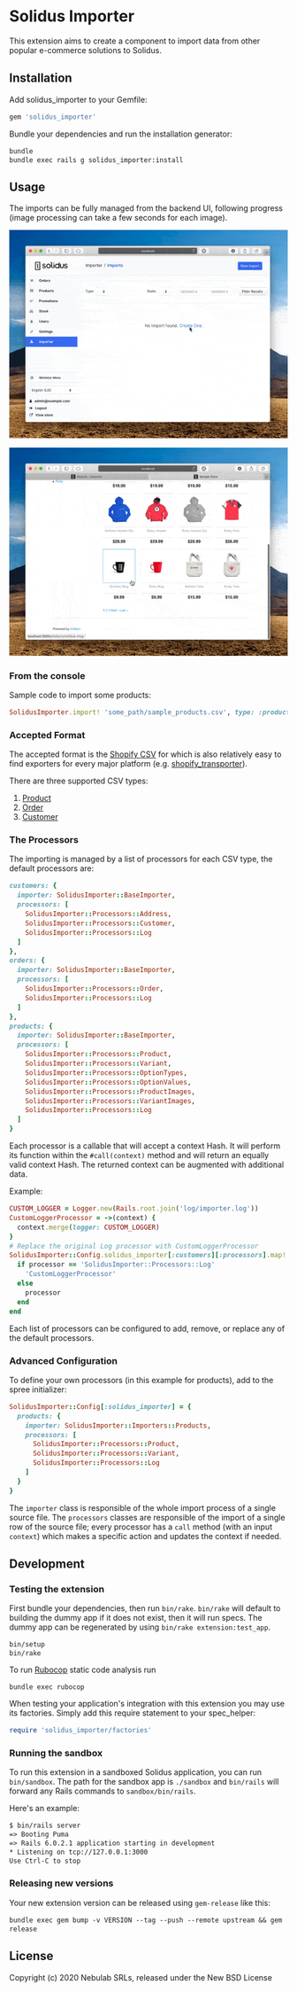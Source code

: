 # Solidus Importer

This extension aims to create a component to import data from other popular
e-commerce solutions to Solidus.

## Installation

Add solidus_importer to your Gemfile:

```ruby
gem 'solidus_importer'
```

Bundle your dependencies and run the installation generator:

```shell
bundle
bundle exec rails g solidus_importer:install
```

## Usage

The imports can be fully managed from the backend UI, following progress (image processing can take a few seconds for each image).

![Import products CSV from the backend](.readme/import-products-1.gif)

![Look at the newly imported products](.readme/import-products-2.gif)

### From the console

Sample code to import some products:

```ruby
SolidusImporter.import! 'some_path/sample_products.csv', type: :products
```

### Accepted Format

The accepted format is the [Shopify CSV](https://help.shopify.com/en/manual/products/import-export/using-csv) for which is also relatively easy to find exporters for every major platform (e.g. [shopify_transporter](https://github.com/Shopify/shopify_transporter)).

There are three supported CSV types:

1. [Product](https://help.shopify.com/en/manual/migrating-to-shopify/transporter-app/csv-products)
2. [Order](https://help.shopify.com/en/manual/migrating-to-shopify/transporter-app/csv-orders)
3. [Customer](https://help.shopify.com/en/manual/migrating-to-shopify/transporter-app/csv-customers)

### The Processors

The importing is managed by a list of processors for each CSV type, the default processors are:

```rb
customers: {
  importer: SolidusImporter::BaseImporter,
  processors: [
    SolidusImporter::Processors::Address,
    SolidusImporter::Processors::Customer,
    SolidusImporter::Processors::Log
  ]
},
orders: {
  importer: SolidusImporter::BaseImporter,
  processors: [
    SolidusImporter::Processors::Order,
    SolidusImporter::Processors::Log
  ]
},
products: {
  importer: SolidusImporter::BaseImporter,
  processors: [
    SolidusImporter::Processors::Product,
    SolidusImporter::Processors::Variant,
    SolidusImporter::Processors::OptionTypes,
    SolidusImporter::Processors::OptionValues,
    SolidusImporter::Processors::ProductImages,
    SolidusImporter::Processors::VariantImages,
    SolidusImporter::Processors::Log
  ]
}
```

Each processor is a callable that will accept a context Hash. It will perform its function within the `#call(context)` method and will return an equally valid context Hash. The returned context can be augmented with additional data.

Example:

```rb
CUSTOM_LOGGER = Logger.new(Rails.root.join('log/importer.log'))
CustomLoggerProcessor = ->(context) {
  context.merge(logger: CUSTOM_LOGGER)
}
# Replace the original Log processor with CustomLoggerProcessor
SolidusImporter::Config.solidus_importer[:customers][:processors].map! do |processor|
  if processor == 'SolidusImporter::Processors::Log'
    'CustomLoggerProcessor'
  else
    processor
  end
end
```

Each list of processors can be configured to add, remove, or replace any of the default processors.

### Advanced Configuration

To define your own processors (in this example for products), add to the spree
initializer:

```ruby
SolidusImporter::Config[:solidus_importer] = {
  products: {
    importer: SolidusImporter::Importers::Products,
    processors: [
      SolidusImporter::Processors::Product,
      SolidusImporter::Processors::Variant,
      SolidusImporter::Processors::Log
    ]
  }
}
```

The `importer` class is responsible of the whole import process of a single
source file. The `processors` classes are responsible of the import of a single
row of the source file; every processor has a `call` method (with an input
`context`) which makes a specific action and updates the context if needed.

## Development

### Testing the extension

First bundle your dependencies, then run `bin/rake`. `bin/rake` will default to building the dummy
app if it does not exist, then it will run specs. The dummy app can be regenerated by using
`bin/rake extension:test_app`.

```shell
bin/setup
bin/rake
```

To run [Rubocop](https://github.com/bbatsov/rubocop) static code analysis run

```shell
bundle exec rubocop
```

When testing your application's integration with this extension you may use its factories.
Simply add this require statement to your spec_helper:

```ruby
require 'solidus_importer/factories'

```

### Running the sandbox

To run this extension in a sandboxed Solidus application, you can run `bin/sandbox`. The path for
the sandbox app is `./sandbox` and `bin/rails` will forward any Rails commands to
`sandbox/bin/rails`.

Here's an example:

```shell
$ bin/rails server
=> Booting Puma
=> Rails 6.0.2.1 application starting in development
* Listening on tcp://127.0.0.1:3000
Use Ctrl-C to stop
```

### Releasing new versions

Your new extension version can be released using `gem-release` like this:

```shell
bundle exec gem bump -v VERSION --tag --push --remote upstream && gem release
```

## License

Copyright (c) 2020 Nebulab SRLs, released under the New BSD License
